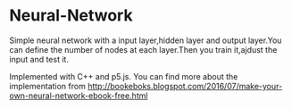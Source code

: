 # Neural-Network

Simple neural network with a input layer,hidden layer and output layer.You can define 
the number of nodes at each layer.Then you train it,ajdust the input and test it.

Implemented with C++ and p5.js.
You can find more about the implementation from http://bookeboks.blogspot.com/2016/07/make-your-own-neural-network-ebook-free.html

